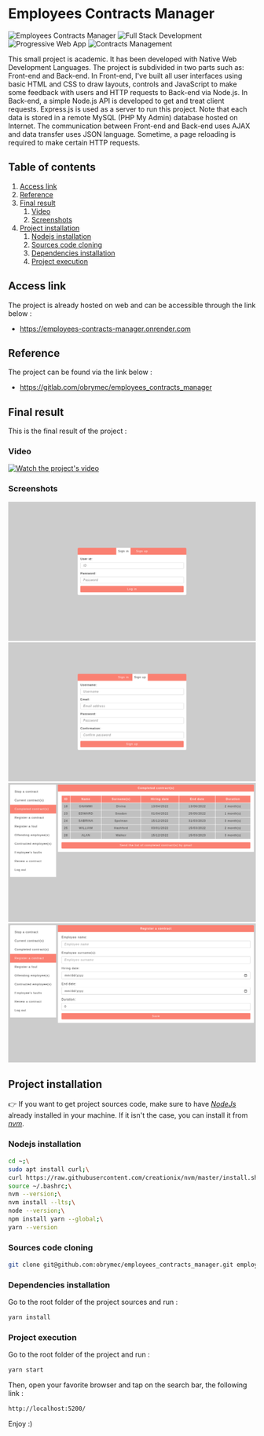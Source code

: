 # Employees Contracts Manager
![Employees Contracts Manager](https://img.shields.io/badge/employees%20contracts%20manager-1997B5.svg?style=for-the-badge)
![Full Stack Development](https://img.shields.io/badge/full%20stack%20development-FF5722.svg?style=for-the-badge)
![Progressive Web App](https://img.shields.io/badge/progressive%20%web%20app-7D4698.svg?style=for-the-badge)
![Contracts Management](https://img.shields.io/badge/contracts%20management-233B4D?style=for-the-badge)

This small project is academic. It has been developed with Native Web Development
Languages. The project is subdivided in two parts such as: Front-end and
Back-end. In Front-end, I've built all user interfaces using basic HTML and
CSS to draw layouts, controls and JavaScript to make some feedback with users
and HTTP requests to Back-end via Node.js. In Back-end, a simple Node.js API
is developed to get and treat client requests. Express.js is used as a server
to run this project. Note that each data is stored in a remote MySQL
(PHP My Admin) database hosted on Internet. The communication between
Front-end and Back-end uses AJAX and data transfer uses JSON language.
Sometime, a page reloading is required to make certain HTTP requests.

## Table of contents
1. [Access link](#link)
2. [Reference](#ref)
3. [Final result](#result)
    1. [Video](#video)
    2. [Screenshots](#images)
4. [Project installation](#install)
    1. [Nodejs installation](#node-install)
    2. [Sources code cloning](#cloning)
    3. [Dependencies installation](#dev-install)
    4. [Project execution](#running)

## Access link <a id = "link"></a>
The project is already hosted on web and can be
accessible through the link below :
- https://employees-contracts-manager.onrender.com

## Reference <a id = "ref"></a>
The project can be found via the link below :
- https://gitlab.com/obrymec/employees_contracts_manager

## Final result <a id = "result"></a>
This is the final result of the project :
### Video <a id = "video"></a>
[![Watch the project's video](https://img.youtube.com/vi/MCtNSq67pv8/maxresdefault.jpg)](https://youtu.be/MCtNSq67pv8)

### Screenshots <a id = "images"></a>
![First render](./front_end/public/assets/render/render_1.png)
![Second render](./front_end/public/assets/render/render_2.png)
![Third render](./front_end/public/assets/render/render_3.png)
![Fourth render](./front_end/public/assets/render/render_4.png)

## Project installation <a id = "install"></a>
👉 If you want to get project sources code, make sure
to have <i><a href = "https://nodejs.org/en/download">
NodeJs</a></i> already installed in your machine. If
it isn't the case, you can install it from <i>
<a href = "https://github.com/nvm-sh/nvm">nvm</i></a>.

### Nodejs installation <a id = "node-install"></a>
```sh
cd ~;\
sudo apt install curl;\
curl https://raw.githubusercontent.com/creationix/nvm/master/install.sh | bash;\
source ~/.bashrc;\
nvm --version;\
nvm install --lts;\
node --version;\
npm install yarn --global;\
yarn --version
```

### Sources code cloning <a id = "cloning"></a>
```sh
git clone git@github.com:obrymec/employees_contracts_manager.git employees_contracts_manager/
```

### Dependencies installation <a id = "dev-install"></a>
Go to the root folder of the project sources
and run :
```sh
yarn install
```

### Project execution <a id = "running"></a>
Go to the root folder of the project and
run :
```sh
yarn start
```

Then, open your favorite browser and tap
on the search bar, the following link :
```sh
http://localhost:5200/
```

Enjoy :)
